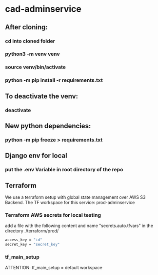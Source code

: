 # cad-adminservice
## After cloning:
### cd into cloned folder
### python3 -m venv venv
### source venv/bin/activate
### python -m pip install -r requirements.txt

## To deactivate the venv:
### deactivate

## New python dependencies:
### python -m pip freeze > requirements.txt

## Django env for local
### put the .env Variable in root directory of the repo 

## Terraform
We use a terraform setup with global state management over AWS S3 Backend.
The TF workspace for this service: prod-adminservice
### Terraform AWS secrets for local testing
add a file with the following content and name "secrets.auto.tfvars" in the directory ./terraform/prod/
```sh
access_key = "id"
secret_key = "secret_key"
```
### tf_main_setup 
ATTENTION: tf_main_setup = default workspace
